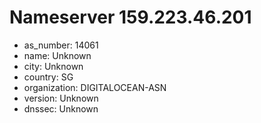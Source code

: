 # Nameserver 159.223.46.201

* as_number: 14061
* name: Unknown
* city: Unknown
* country: SG
* organization: DIGITALOCEAN-ASN
* version: Unknown
* dnssec: Unknown
